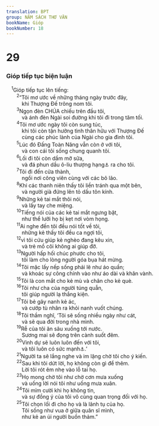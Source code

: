 ```yaml
---
translation: BPT
group: NĂM SÁCH THƠ VĂN
bookName: Gióp 
bookNumber: 18
---
```


<div class="title"><h1>29</h1><h3>Gióp tiếp tục biện luận</h3></div>
<span class="verse giop_29_1"> <sup>1</sup>Gióp tiếp tục lên tiếng:<br/></span>
<span class="verse giop_29_2">  <sup>2</sup>“Tôi mơ ước về những tháng ngày trước đây,<br/>   khi Thượng Đế trông nom tôi.<br/></span>
<span class="verse giop_29_3">  <sup>3</sup>Ngọn đèn CHÚA chiếu trên đầu tôi,<br/>   và ánh đèn Ngài soi đường khi tôi đi trong tăm tối.<br/></span>
<span class="verse giop_29_4">  <sup>4</sup>Tôi mơ ước ngày tôi còn sung túc,<br/>   khi tôi còn tận hưởng tình thân hữu với Thượng Đế<br/>   cùng các phúc lành của Ngài cho gia đình tôi.<br/></span>
<span class="verse giop_29_5">  <sup>5</sup>Lúc đó Đấng Toàn Năng vẫn còn ở với tôi,<br/>   và con cái tôi sống chung quanh tôi.<br/></span>
<span class="verse giop_29_6">  <sup>6</sup>Lối đi tôi còn dầm mỡ sữa,<br/>   và đá phun dầu ô-liu thượng hạng<a data-toggle="tooltip" data-placement="bottom" title="Nguyên văn, “Quanh tảng đá được xức dầu gần tôi là những suối dầu.” Đây có thể nghĩa là Gióp có quá nhiều dầu ô-liu đến nỗi nó chảy xuống từ bàn thờ từ những của lễ ông dâng cho Thượng Đế.">⚓</a> ra cho tôi.<br/></span>
<span class="verse giop_29_7">  <sup>7</sup>Tôi đi đến cửa thành,<br/>   ngồi nơi công viên cùng với các bô lão.<br/></span>
<span class="verse giop_29_8">  <sup>8</sup>Khi các thanh niên thấy tôi liền tránh qua một bên,<br/>   và người già đứng lên tỏ dấu tôn kính.<br/></span>
<span class="verse giop_29_9">  <sup>9</sup>Những kẻ tai mắt thôi nói,<br/>   và lấy tay che miệng.<br/></span>
<span class="verse giop_29_10">  <sup>10</sup>Tiếng nói của các kẻ tai mắt ngưng bặt,<br/>   như thể lưỡi họ bị kẹt nơi vòm họng.<br/></span>
<span class="verse giop_29_11">  <sup>11</sup>Ai nghe đến tôi đều nói tốt về tôi,<br/>   những kẻ thấy tôi đều ca ngợi tôi,<br/></span>
<span class="verse giop_29_12">  <sup>12</sup>vì tôi cứu giúp kẻ nghèo đang kêu xin,<br/>   và trẻ mồ côi không ai giúp đỡ.<br/></span>
<span class="verse giop_29_13">  <sup>13</sup>Người hấp hối chúc phước cho tôi,<br/>   tôi làm cho lòng người góa bụa hát mừng.<br/></span>
<span class="verse giop_29_14">  <sup>14</sup>Tôi mặc lấy nếp sống phải lẽ như áo quần;<br/>   và khoác sự công chính vào như áo dài và khăn vành.<br/></span>
<span class="verse giop_29_15">  <sup>15</sup>Tôi là con mắt cho kẻ mù và chân cho kẻ què.<br/></span>
<span class="verse giop_29_16">  <sup>16</sup>Tôi như cha của người túng quẫn,<br/>   tôi giúp người lạ thắng kiện.<br/></span>
<span class="verse giop_29_17">  <sup>17</sup>Tôi bẻ gãy nanh kẻ ác,<br/>   và cướp tù nhân ra khỏi nanh vuốt chúng.<br/></span>
<span class="verse giop_29_18">  <sup>18</sup>Tôi thầm nghĩ, ‘Tôi sẽ sống nhiều ngày như cát,<br/>   và sẽ qua đời trong nhà mình.<br/></span>
<span class="verse giop_29_19">  <sup>19</sup>Rễ của tôi ăn sâu xuống tới nước.<br/>   Sương mai sẽ đọng trên cành suốt đêm.<br/></span>
<span class="verse giop_29_20">  <sup>20</sup>Vinh dự sẽ luôn luôn đến với tôi,<br/>   và tôi luôn có sức mạnh<a data-toggle="tooltip" data-placement="bottom" title="Nguyên văn, “Vinh dự là điều mới lạ đối với tôi, và cây cung trong tay tôi lấy lại sức mạnh.” Hai từ ngữ “vinh dự” và “cây cung” có thể ám chỉ cái mống (cầu vồng)—nghĩa là dấu hiệu trời tốt sau cơn giông. Câu nầy cũng có thể hiểu như sau, “Linh hồn tôi cảm thấy mới mẻ mỗi ngày, tay tôi luôn luôn mạnh để bắn các cung mới.”">⚓</a>.’<br/></span>
<span class="verse giop_29_21">  <sup>21</sup>Người ta sẽ lắng nghe và im lặng chờ tôi cho ý kiến.<br/></span>
<span class="verse giop_29_22">  <sup>22</sup>Sau khi tôi dứt lời, họ không còn gì để thêm.<br/>   Lời tôi rót êm nhẹ vào lỗ tai họ.<br/></span>
<span class="verse giop_29_23">  <sup>23</sup>Họ mong chờ tôi như chờ cơn mưa xuống<br/>   và uống lời nói tôi như uống mưa xuân.<br/></span>
<span class="verse giop_29_24">  <sup>24</sup>Tôi mỉm cười khi họ không tin,<br/>   và sự đồng ý của tôi vô cùng quan trọng đối với họ.<br/></span>
<span class="verse giop_29_25">  <sup>25</sup>Tôi chọn lối đi cho họ và là lãnh tụ của họ.<br/>   Tôi sống như vua ở giữa quân sĩ mình,<br/>   như kẻ an ủi người buồn thảm.”<br/></span>
